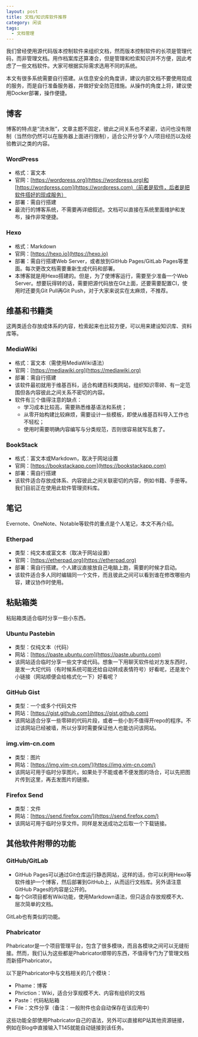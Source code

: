 ```yaml
---
layout: post
title: 文档/知识库软件推荐
category: 闲谈
tags:
  - 文档管理
---
```

我们曾经使用源代码版本控制软件来组织文档，然而版本控制软件的长项是管理代码，而非管理文档。用作档案库还算凑合，但是管理和检索知识并不方便，因此考虑了一些文档软件。大家可根据实际需求选用不同的系统。
<!-- more -->

本文有很多系统需要自行搭建。从信息安全的角度讲，建议内部文档不要使用现成的服务，而是自行准备服务器，并做好安全防范措施。从操作的角度上将，建议使用Docker部署，操作便捷。

## 博客
博客的特点是“流水账”，文章主题不固定，彼此之间关系也不紧密，访问也没有限制（当然你仍然可以在服务器上面进行限制），适合公开分享个人/项目经历以及经验教训之类的内容。

### WordPress
* 格式：富文本
* 官网：[https://wordpress.org](https://wordpress.org)和[https://wordpress.com](https://wordpress.com)（前者是软件，后者是把软件搭好的现成服务）
* 部署：需自行搭建
* 最流行的博客系统，不需要再详细叙述。文档可以直接在系统里面维护和发布，操作非常便捷。

### Hexo
* 格式：Markdown
* 官网：[https://hexo.io](https://hexo.io)
* 部署：需自行搭建Web Server，或者放到GitHub Pages/GitLab Pages等里面。每次更改文档需要重新生成代码和部署。
* 本博客就是用Hexo搭建的。但是，为了使博客运行，需要至少准备一个Web Server。想要玩得转的话，需要把源代码放在Git上面，还要需要配置CI，使用时还要先Git Pull再Git Push，对于大家来说实在太麻烦，不推荐。

## 维基和书籍类
这两类适合存放成体系的内容，检索起来也比较方便，可以用来建设知识库、资料库等。

### MediaWiki
* 格式：富文本（需使用MediaWiki语法）
* 官网：[https://mediawiki.org](https://mediawiki.org)
* 部署：需自行搭建
* 该软件最初就用于维基百科，适合构建百科类网站，组织知识零碎、有一定范围但各内容彼此之间关系不密切的内容。
* 软件有三个值得注意的缺点：
  - 学习成本比较高，需要熟悉维基语法和系统；
  - 从零开始构建比较麻烦，需要设计一些模板，即使从维基百科导入工作也不轻松；
  - 使用时需要明确内容编写与分类规范，否则很容易就写乱套了。

### BookStack
* 格式：富文本或Markdown，取决于网站设置
* 官网：[https://bookstackapp.com](https://bookstackapp.com)
* 部署：需自行搭建
* 该软件适合存放成体系、内容彼此之间关联密切的内容，例如书籍、手册等。我们目前正在使用此软件管理资料库。

## 笔记
Evernote、OneNote、Notable等软件的重点是个人笔记，本文不再介绍。

### Etherpad
* 类型：纯文本或富文本（取决于网站设置）
* 官网：[https://etherpad.org](https://etherpad.org)
* 部署：需自行搭建。个人建议直接放自己电脑上跑，需要的时候才启动。
* 该软件适合多人同时编辑同一个文件，而且彼此之间可以看到谁在修改哪些内容，建议协作时使用。

## 粘贴箱类
粘贴箱类适合临时分享一些小东西。

### Ubuntu Pastebin
* 类型：仅纯文本（代码）
* 网站：[https://paste.ubuntu.com](https://paste.ubuntu.com)
* 该网站适合临时分享一些文字或代码。想象一下用聊天软件给对方发东西时，是发一大坨代码（有时候系统可能还给自动转成表情符号）好看呢，还是发个小链接（网站顺便会给格式化一下）好看呢？

### GitHub Gist
* 类型：一个或多个代码文件
* 网站：[https://gist.github.com](https://gist.github.com)
* 该网站适合分享一些零碎的代码片段，或者一些小到不值得开repo的程序。不过该网站已经被墙，所以分享时需要保证他人也能访问该网站。

### img.vim-cn.com
* 类型：图片
* 网站：[https://img.vim-cn.com/](https://img.vim-cn.com/)
* 该网站可用于临时分享图片。如果处于不能或者不便发图的场合，可以先把图片传到这里，再去发图片的链接。

### Firefox Send
* 类型：文件
* 网站：[https://send.firefox.com/](https://send.firefox.com/)
* 该网站可用于临时分享文件。同样是发送成功之后取一个下载链接。

## 其他软件附带的功能
### GitHub/GitLab
* GitHub Pages可以通过Git仓库运行静态网站，这样的话，你可以利用Hexo等软件维护一个博客，然后部署到GitHub上，从而运行文档库。另外请注意GitHub Pages的内容是公开的。
* 每个Git项目都有Wiki功能，使用Markdown语法，但只适合存放规模不大、层次简单的文档。

GitLab也有类似的功能。

### Phabricator
Phabricator是一个项目管理平台，包含了很多模块，而且各模块之间可以无缝衔接。然而，我们认为这些都是Phabricator顺带的东西，不值得专门为了管理文档而新搭Phabricator。

以下是Phabricator中与文档相关的几个模块：
* Phame：博客
* Phriction：Wiki，适合分享规模不大、内容有组织的文档
* Paste：代码粘贴箱
* File：文件分享（备注：一般附件也会自动保存在该应用中）

这些功能全部使用Phabricator自己的语法，另外可以直接和P站其他资源链接，例如在Blog中直接输入T145就能自动链接到该任务。
